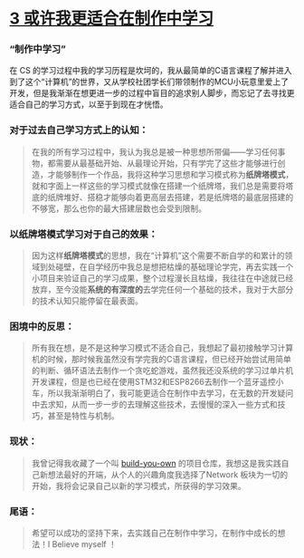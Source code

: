 # [3 或许我更适合在制作中学习](https://github.com/RpidBing/gitblog/issues/4)

### “制作中学习”

在 CS 的学习过程中我的学习历程是坎坷的，我从最简单的C语言课程了解并进入到了这个“计算机”的世界，又从学校社团学长们带领制作的MCU小玩意里爱上了开发，但是我渐渐在想更进一步的过程中盲目的追求别人脚步，而忘记了去寻找更适合自己的学习方式，以至于到现在才恍悟。

### 对于过去自己学习方式上的认知：

> 在我的所有学习过程中，我认为我总是被一种思想所带偏——学习任何事物，都需要从最基础开始、从最理论开始，只有学完了这些才能够进行创造，才能够制作一个作品，我将这种学习思想和学习模式称为**纸牌塔模式**，就和字面上一样这些的学习模式就像在搭建一个纸牌塔，我们总是需要将塔底的纸牌堆好、搭稳才能够向着更高层去搭建，若是纸牌塔的最底层搭建的不够宽，那么也你的最大搭建层数也会受到限制。

### 以**纸牌塔模式**学习对于自己的效果：

> 因为这样**纸牌塔模式**的思想，我在“计算机”这个需要不断自学的和累计的领域到处碰壁，在自学经历中我总是想把枯燥的基础理论学完，再去实践一个小项目来验证自己的学习成果，整个过程漫长且枯燥，我往往在中途就已经放弃，至今没能**系统的有深度的**去学完任何一个基础的技术，我对于大部分的技术认知只能停留在最表面。

### 困境中的反思：

> 所有我在想，是不是这种学习模式不适合自己，我想起了最初接触学习计算机的时候，那时候我虽然没有学完我的C语言课程，但已经开始尝试用简单的判断、循环语法去制作一个贪吃蛇游戏，虽然我还没系统的学习过单片机开发课程，但是也已经在使用STM32和ESP8266去制作一个蓝牙遥控小车，所以我渐渐明白了，我可能更适合在制作中去学习，在无数的开发疑问中去求知，从而一步一步的去理解这些技术，去慢慢的深入一些方式和技巧，甚至是特性与机制。

### 现状：

> 我曾记得我收藏了一个叫 [build-you-own](https://github.com/codecrafters-io/build-your-own-x?tab=readme-ov-file#build-your-own-network-stack) 的项目仓库，我想这是我实践自己新想法最好的开端，从个人的兴趣角度我选择了Network 板块为一切的开始，我将会记录自己以新的学习模式，所获得的学习效果。

### 尾语：

> 希望可以成功的坚持下来，去实践自己在制作中学习，在制作中成长的想法！I Believe myself ！